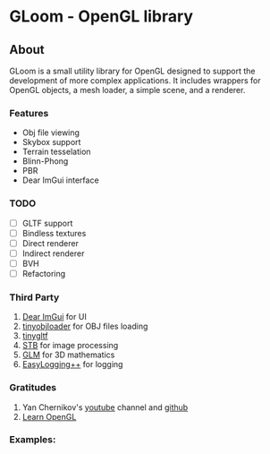 # GLoom - OpenGL library

## About 

GLoom is a small utility library for OpenGL designed to support the development of more complex applications. It includes wrappers for OpenGL objects, a mesh loader, a simple scene, and a renderer.

### Features

* Obj file viewing
* Skybox support
* Terrain tesselation
* Blinn-Phong 
* PBR
* Dear ImGui interface

### TODO

- [ ] GLTF support
- [ ] Bindless textures
- [ ] Direct renderer
- [ ] Indirect renderer
- [ ] BVH 
- [ ] Refactoring

### Third Party 

1. [Dear ImGui](https://github.com/ocornut/imgui) for UI
1. [tinyobjloader](https://github.com/tinyobjloader/tinyobjloader) for OBJ files loading
2. [tinygltf](https://github.com/syoyo/tinygltf)
3. [STB](https://github.com/nothings/stb) for image processing
4. [GLM](https://github.com/g-truc/glm) for 3D mathematics 
5. [EasyLogging++](https://github.com/abumq/easyloggingpp) for logging

### Gratitudes

1. Yan Chernikov's [youtube](https://www.youtube.com/@TheCherno) channel and [github](https://github.com/TheCherno)
2. [Learn OpenGL](https://learnopengl.com/)

### Examples:

